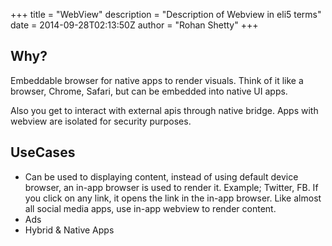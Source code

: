 +++
title = "WebView"
description = "Description of Webview in eli5 terms"
date = 2014-09-28T02:13:50Z
author = "Rohan Shetty"
+++

## Why?
Embeddable browser for native apps to render visuals. Think of it like a browser, Chrome, Safari, but can be embedded into native UI apps. 

Also you get to interact with external apis through native bridge. Apps with webview are isolated for security purposes.

## UseCases

- Can be used to displaying content, instead of using default device browser, an in-app browser is used to render it. Example; Twitter, FB. If you click on any link, it opens the link in the in-app browser. Like almost all social media apps, use in-app webview to render content.
- Ads
- Hybrid & Native Apps
